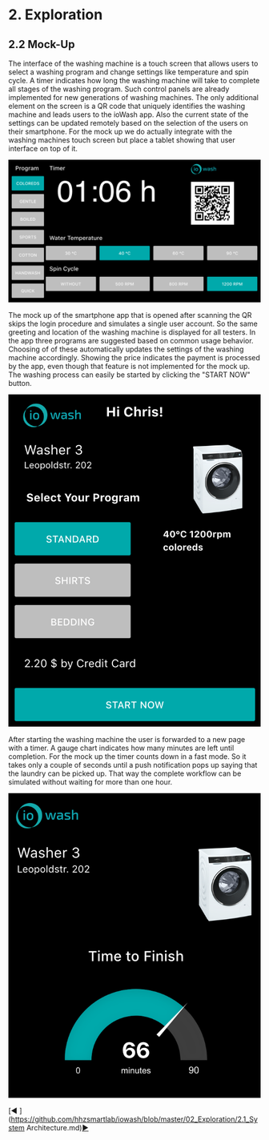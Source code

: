 # 2. Exploration
## 2.2 Mock-Up

The interface of the washing machine is a touch screen that allows users to select a washing program and change settings like temperature and spin cycle. A timer indicates how long the washing machine will take to complete all stages of the washing program. Such control panels are already implemented for new generations of washing machines. The only additional element on the screen is a QR code that uniquely identifies the washing machine and leads users to the ioWash app. Also the current state of the settings can be updated remotely based on the selection of the users on their smartphone. For the mock up we do actually integrate with the washing machines touch screen but place a tablet showing that user interface on top of it.

![Interface 1](../resources/mock_up_interface_1.png)

The mock up of the smartphone app that is opened after scanning the QR skips the login procedure and simulates a single user account. So the same greeting and location of the washing machine is displayed for all testers. In the app three programs are suggested based on common usage behavior. Choosing of of these automatically updates the settings of the washing machine accordingly. Showing the price indicates the payment is processed by the app, even though that feature is not implemented for the mock up. The washing process can easily be started by clicking the "START NOW" button.

![Interface 2](../resources/mock_up_interface_2.png)

After starting the washing machine the user is forwarded to a new page with a timer. A gauge chart indicates how many minutes are left until completion. For the mock up the timer counts down in a fast mode. So it takes only a couple of seconds until a push notification pops up saying that the laundry can be picked up. That way the complete workflow can be simulated without waiting for more than one hour.

![Interface 3](../resources/mock_up_interface_3.png)


[:arrow_backward: ](https://github.com/hhzsmartlab/iowash/blob/master/02_Exploration/2.1_System Architecture.md)[:arrow_forward: ](https://github.com/hhzsmartlab/iowash/blob/master/03_Experimentation/3.1_Living-Lab-Setup.md)
